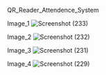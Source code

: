 QR_Reader_Attendence_System

Image_1
![Screenshot (233)](https://github.com/NITIN3523/QR_Reader_Attendence_System/assets/84659412/8d94c2c3-e949-46f0-a07e-d2092ff7f639)

Image_2
![Screenshot (232)](https://github.com/NITIN3523/QR_Reader_Attendence_System/assets/84659412/9124f9a0-31d9-49fc-b376-95f194fdc883)

Image_3
![Screenshot (231)](https://github.com/NITIN3523/QR_Reader_Attendence_System/assets/84659412/0726e1ae-b2b5-4c3b-899a-7d6787138769)

Image_4
![Screenshot (229)](https://github.com/NITIN3523/QR_Reader_Attendence_System/assets/84659412/358dcce2-e2e8-4d05-acbf-a485a07cc120)
